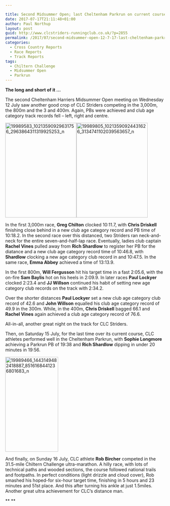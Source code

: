 ```yaml
---

title: Second Midsummer Open; last Cheltenham Parkrun on current course; and Chiltern Challenge
date: 2017-07-17T21:11:48+01:00
author: Paul Northup
layout: post
guid: http://www.clcstriders-runningclub.co.uk/?p=2855
permalink: /2017/07/second-midsummer-open-12-7-17-last-cheltenham-parkrun-on-its-current-course-and-the-chiltern-challenge-ultra/
categories:
  - Cross Country Reports
  - Race Reports
  - Track Reports
tags:
  - Chiltern Challenge
  - Midsummer Open
  - Parkrun
---
```

**The long and short of it &#8230;**

The second Cheltenham Harriers Midsummer Open meeting on Wednesday 12 July saw another good crop of CLC Striders competing in the 3,000m, the 800m and the 3 and 400m. Again, PBs were achieved and club age category track records fell – left, right and centre.

[<img class="alignnone size-medium wp-image-2859" src="http://www.clcstriders-runningclub.co.uk/wplive/wp-content/uploads/2017/07/19989583_10213590929631756_2963864311319925253_n-225x300.jpg" alt="19989583_10213590929631756_2963864311319925253_n" width="225" height="300" srcset="http://www.clcstriders-runningclub.co.uk/wplive/wp-content/uploads/2017/07/19989583_10213590929631756_2963864311319925253_n-225x300.jpg 225w, http://www.clcstriders-runningclub.co.uk/wplive/wp-content/uploads/2017/07/19989583_10213590929631756_2963864311319925253_n.jpg 720w" sizes="(max-width: 225px) 100vw, 225px" />](http://www.clcstriders-runningclub.co.uk/wplive/wp-content/uploads/2017/07/19989583_10213590929631756_2963864311319925253_n.jpg)[<img class="alignnone size-medium wp-image-2862" src="http://www.clcstriders-runningclub.co.uk/wplive/wp-content/uploads/2017/07/19989805_10213590924431626_3134741102039563657_n-225x300.jpg" alt="19989805_10213590924431626_3134741102039563657_n" width="225" height="300" srcset="http://www.clcstriders-runningclub.co.uk/wplive/wp-content/uploads/2017/07/19989805_10213590924431626_3134741102039563657_n-225x300.jpg 225w, http://www.clcstriders-runningclub.co.uk/wplive/wp-content/uploads/2017/07/19989805_10213590924431626_3134741102039563657_n.jpg 720w" sizes="(max-width: 225px) 100vw, 225px" />](http://www.clcstriders-runningclub.co.uk/wplive/wp-content/uploads/2017/07/19989805_10213590924431626_3134741102039563657_n.jpg)

In the first 3,000m race, **Greg Chilton** clocked 10:11.7, with **Chris Driskell** finishing close behind in a new club age category record and PB time of 10:18.2. In the second race over this distanced, two Striders ran neck-and-neck for the entire seven-and-half-lap race. Eventually, ladies club captain **Rachel Vines** pulled away from **Rich Shardlow** to register her PB for the diatance and a new club age category record time of 10:46.8, with **Shardlow** clocking a new age category club record in and 10:47.5. In the same race, **Emma Abbey** achieved a time of 13:13.9.

In the first 800m, **Will Fergusson** hit his target time in a fast 2:05.6, with the on-fire **Sam Baylis** hot on his heels in 2:09.9. In later races **Paul Lockyer** clocked 2:23.4 and **JJ Willson** continued his habit of setting new age category club records on the track with 2:34.2.

Over the shorter distances **Paul Lockyer** set a new club age category club record of 42.6 and **John Willson** equalled his club age category record of 49.9 in the 300m. While, in the 400m, **Chris Driskell** bagged 66.1 and **Rachel Vines** again achieved a club age category record of 76.6.

All-in-all, another great night on the track for CLC Striders.

Then, on Saturday 15 July, for the last time over its current course, CLC athletes performed well in the Cheltenham Parkrun, with **Sophie Longmore** achieving a Parkrun PB of 19:38 and **Rich Shardlow** dipping in under 20 minutes in 19:56.

[<img class="alignnone size-medium wp-image-2857" src="http://www.clcstriders-runningclub.co.uk/wplive/wp-content/uploads/2017/07/19989466_1443149482418887_8516168441236801683_n-167x300.jpg" alt="19989466_1443149482418887_8516168441236801683_n" width="167" height="300" srcset="http://www.clcstriders-runningclub.co.uk/wplive/wp-content/uploads/2017/07/19989466_1443149482418887_8516168441236801683_n-167x300.jpg 167w, http://www.clcstriders-runningclub.co.uk/wplive/wp-content/uploads/2017/07/19989466_1443149482418887_8516168441236801683_n.jpg 533w" sizes="(max-width: 167px) 100vw, 167px" />](http://www.clcstriders-runningclub.co.uk/wplive/wp-content/uploads/2017/07/19989466_1443149482418887_8516168441236801683_n.jpg)

And finally, on Sunday 16 July, CLC athlete **Rob Bircher** competed in the 31.5-mile Chiltern Challenge ultra-marathon. A hilly race, with lots of technical paths and wooded sections, the course followed national trails and footpaths. In perfect conditions (light drizzle and cloud cover), Rob smashed his hoped-for six-hour target time, finishing in 5 hours and 23 minutes and 51st place. And this after turning his ankle at just 1.5miles. Another great ultra achievement for CLC’s distance man.

** **
